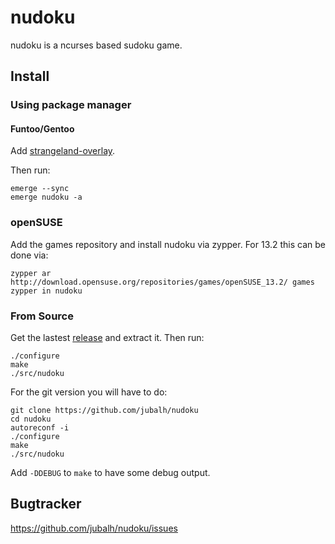 # nudoku #

nudoku is a ncurses based sudoku game.

## Install ##

### Using package manager ###

#### Funtoo/Gentoo ####
Add [strangeland-overlay](https://github.com/jubalh/strangeland-overlay).

Then run:

```
emerge --sync
emerge nudoku -a
```

### openSUSE ###

Add the games repository and install nudoku via zypper. For 13.2 this can be done via:

```
zypper ar http://download.opensuse.org/repositories/games/openSUSE_13.2/ games
zypper in nudoku
```

### From Source ###

Get the lastest [release](https://github.com/jubalh/nudoku/releases) and extract it.
Then run:

```
./configure
make
./src/nudoku
```

For the git version you will have to do:

```
git clone https://github.com/jubalh/nudoku
cd nudoku
autoreconf -i
./configure
make
./src/nudoku
```

Add `-DDEBUG` to `make` to have some debug output.

## Bugtracker ##

https://github.com/jubalh/nudoku/issues

